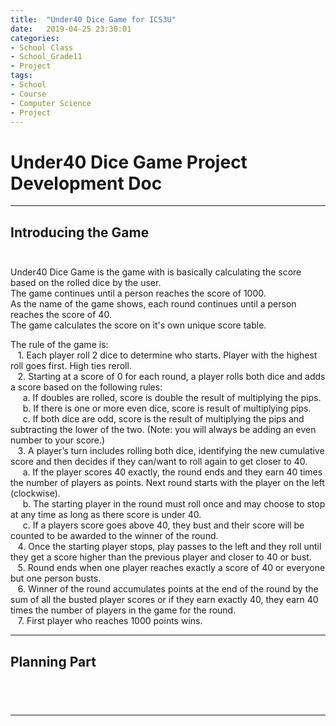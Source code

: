 ```yaml
---
title:  "Under40 Dice Game for ICS3U"
date:   2019-04-25 23:30:01
categories:
- School Class
- School_Grade11
- Project
tags:
- School
- Course
- Computer Science
- Project
---
```

<h1>Under40 Dice Game Project Development Doc</h1>

<hr>

## Introducing the Game<br><br>

<p>Under40 Dice Game is the game with is basically calculating the score based on the rolled dice by the user.<br>
The game continues until a person reaches the score of 1000.<br>
As the name of the game shows, each round continues until a person reaches the score of 40.<br>
The game calculates the score on it's own unique score table.<br></p>

<p>The rule of the game is:<br>
     &nbsp;&nbsp;&nbsp;1. Each player roll 2 dice to determine who starts. Player with the highest roll goes first. High ties reroll.<br>
     &nbsp;&nbsp;&nbsp;2. Starting at a score of 0 for each round, a player rolls both dice and adds a score based on the following rules:<br>
          &nbsp;&nbsp;&nbsp;&nbsp;&nbsp;a. If doubles are rolled, score is double the result of multiplying the pips.<br>
          &nbsp;&nbsp;&nbsp;&nbsp;&nbsp;b. If there is one or more even dice, score is result of multiplying pips.<br>
          &nbsp;&nbsp;&nbsp;&nbsp;&nbsp;c. If both dice are odd, score is the result of multiplying the pips and subtracting the lower of the two. (Note: you will always be adding an even number to your score.)<br>
     &nbsp;&nbsp;&nbsp;3. A player’s turn includes rolling both dice, identifying the new cumulative score and then decides if they can/want to roll again to get closer to 40.<br>
          &nbsp;&nbsp;&nbsp;&nbsp;&nbsp;a. If the player scores 40 exactly, the round ends and they earn 40 times the number of players as points. Next round starts with the player on the left (clockwise).<br>
          &nbsp;&nbsp;&nbsp;&nbsp;&nbsp;b. The starting player in the round must roll once and may choose to stop at any time as long as there score is under 40.<br>
          &nbsp;&nbsp;&nbsp;&nbsp;&nbsp;c. If a players score goes above 40, they bust and their score will be counted to be awarded to the winner of the round.<br>
     &nbsp;&nbsp;&nbsp;4. Once the starting player stops, play passes to the left and they roll until they get a score higher than the previous player and closer to 40 or bust.<br>
     &nbsp;&nbsp;&nbsp;5. Round ends when one player reaches exactly a score of 40 or everyone but one person busts.<br>
     &nbsp;&nbsp;&nbsp;6. Winner of the round accumulates points at the end of the round by the sum of all the busted player scores or if they earn exactly 40, they earn 40 times the number of players in the game for the round.<br>
     &nbsp;&nbsp;&nbsp;7. First player who reaches 1000 points wins.<br></p>
     
     
<hr>

## Planning Part<br><br>
<pre>

</pre>
<hr>
